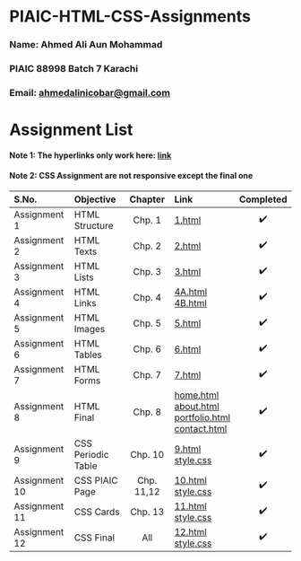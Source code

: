 # PIAIC-HTML-CSS-Assignments

### Name: Ahmed Ali Aun Mohammad

### PIAIC 88998 Batch 7 Karachi

### Email: ahmedalinicobar@gmail.com

# Assignment List

#### Note 1: The hyperlinks only work here: [link](https://ahmedali19.github.io/PIAIC-HTML-CSS-Assignments/)
#### Note 2: CSS Assignment are not responsive except the final one

| S.No. | Objective | Chapter | Link | Completed |
| :--- | :--- | :---: | :--- | :---: |
| Assignment 1 | HTML Structure | Chp. 1 | [1.html](/PIAIC-HTML-CSS-Assignments/Assignment%201/1.html "Assignment 1") | :heavy_check_mark: |
| Assignment 2 | HTML Texts | Chp. 2 | [2.html](/PIAIC-HTML-CSS-Assignments/Assignment%202/2.html "Assignment 2") | :heavy_check_mark: |
| Assignment 3 | HTML Lists | Chp. 3 | [3.html](/PIAIC-HTML-CSS-Assignments/Assignment%203/3.html "Assignment 3") | :heavy_check_mark: |
| Assignment 4 | HTML Links | Chp. 4 | [4A.html](/PIAIC-HTML-CSS-Assignments/Assignment%204/4A.html "Assignment 4A")<br/>[4B.html](/PIAIC-HTML-CSS-Assignments/Assignment%204/4B.html "Assignment 4B") | :heavy_check_mark: |
| Assignment 5 | HTML Images | Chp. 5 | [5.html](/PIAIC-HTML-CSS-Assignments/Assignment%205/5.html "Assignment 5") | :heavy_check_mark: |
| Assignment 6 | HTML Tables | Chp. 6 | [6.html](/PIAIC-HTML-CSS-Assignments/Assignment%206/6.html "Assignment 6") | :heavy_check_mark: |
| Assignment 7 | HTML Forms | Chp. 7 | [7.html](/PIAIC-HTML-CSS-Assignments/Assignment%207/7.html "Assignment 7") | :heavy_check_mark: |
| Assignment 8 | HTML Final | Chp. 8 | [home.html](/PIAIC-HTML-CSS-Assignments/Assignment%208%20(HTML%20Final)/home.html "Home")<br/>[about.html](/PIAIC-HTML-CSS-Assignments/Assignment%208%20(HTML%20Final)/about.html "About")<br/>[portfolio.html](/PIAIC-HTML-CSS-Assignments/Assignment%208%20(HTML%20Final)/portfolio.html "Portfolio")<br/>[contact.html](/Assignment%208%20(HTML%20Final)/contact.html "Contact")| :heavy_check_mark: |
| Assignment 9 | CSS Periodic Table | Chp. 10 | [9.html](/PIAIC-HTML-CSS-Assignments/Assignment%209/9.html "Assignment 9")<br/>[style.css](/Assignment%209/style.css "Stylesheet")| :heavy_check_mark: |
| Assignment 10 | CSS PIAIC Page | Chp. 11,12 | [10.html](/PIAIC-HTML-CSS-Assignments/Assignment%2010/10.html "Assignment 10")<br/>[style.css](/PIAIC-HTML-CSS-Assignments/Assignment%2010/style.css "Stylesheet")| :heavy_check_mark: |
| Assignment 11 | CSS Cards | Chp. 13 | [11.html](/PIAIC-HTML-CSS-Assignments/Assignment%2011/11.html "Assignment 11")<br/>[style.css](/PIAIC-HTML-CSS-Assignments/Assignment%2011/style.css "Stylesheet")| :heavy_check_mark: |
| Assignment 12 | CSS Final | All | [12.html](/PIAIC-HTML-CSS-Assignments/Assignment%2012%20(CSS%20Final)/index.html "Assignment 12")<br/>[style.css](/PIAIC-HTML-CSS-Assignments/Assignment%2012%20(CSS%20Final)/style.css "Stylesheet")| :heavy_check_mark: |
